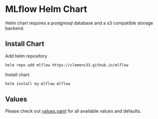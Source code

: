 # MLflow Helm Chart

Helm chart requires a postgresql database and a s3 compatible storage backend.

## Install Chart

Add helm repository

```bash
helm repo add mlflow https://clemens33.github.io/mlflow
```

Install chart. 

```bash
helm install my-mlflow mlflow
```

## Values

Please check out [values.yaml](charts/mlflow/values.yaml) for all available values and defaults.




